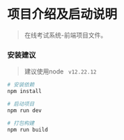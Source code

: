 # 项目介绍及启动说明

> 在线考试系统-前端项目文件。

### 安装建议

> 建议使用node ` v12.22.12`

``` bash
# 安装依赖
npm install

# 启动项目
npm run dev

# 打包构建
npm run build

```
